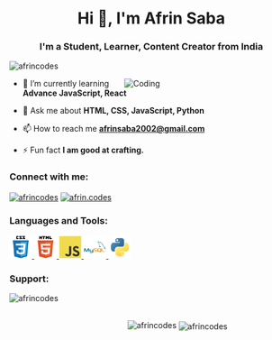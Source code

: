 <h1 align="center">Hi 👋, I'm Afrin Saba</h1>
<h3 align="center">I'm a Student, Learner, Content Creator from India</h3>

<p align="left"> <img src="https://komarev.com/ghpvc/?username=afrincodes&label=Profile%20views&color=0e75b6&style=flat" alt="afrincodes" /> </p>
<img align="right" alt="Coding" width="300" src="https://cdn.dribbble.com/users/2704414/screenshots/7466903/media/b08ab576316bd4582fef189f471cd9e5.gif">


- 🌱 I’m currently learning **Advance JavaScript, React**

- 💬 Ask me about **HTML, CSS, JavaScript, Python**

- 📫 How to reach me **afrinsaba2002@gmail.com**

- ⚡ Fun fact **I am good at crafting.**

<h3 align="left">Connect with me:</h3>
<p align="left">
<a href="https://twitter.com/afrincodes" target="blank"><img align="center" src="https://raw.githubusercontent.com/rahuldkjain/github-profile-readme-generator/master/src/images/icons/Social/twitter.svg" alt="afrincodes" height="30" width="40" /></a>
<a href="https://instagram.com/afrin.codes" target="blank"><img align="center" src="https://raw.githubusercontent.com/rahuldkjain/github-profile-readme-generator/master/src/images/icons/Social/instagram.svg" alt="afrin.codes" height="30" width="40" /></a>
</p>

<h3 align="left">Languages and Tools:</h3>
<p align="left"> <a href="https://www.w3schools.com/css/" target="_blank" rel="noreferrer"> <img src="https://raw.githubusercontent.com/devicons/devicon/master/icons/css3/css3-original-wordmark.svg" alt="css3" width="40" height="40"/> </a> <a href="https://www.w3.org/html/" target="_blank" rel="noreferrer"> <img src="https://raw.githubusercontent.com/devicons/devicon/master/icons/html5/html5-original-wordmark.svg" alt="html5" width="40" height="40"/> </a> <a href="https://developer.mozilla.org/en-US/docs/Web/JavaScript" target="_blank" rel="noreferrer"> <img src="https://raw.githubusercontent.com/devicons/devicon/master/icons/javascript/javascript-original.svg" alt="javascript" width="40" height="40"/> </a> <a href="https://www.mysql.com/" target="_blank" rel="noreferrer"> <img src="https://raw.githubusercontent.com/devicons/devicon/master/icons/mysql/mysql-original-wordmark.svg" alt="mysql" width="40" height="40"/> </a> <a href="https://www.python.org" target="_blank" rel="noreferrer"> <img src="https://raw.githubusercontent.com/devicons/devicon/master/icons/python/python-original.svg" alt="python" width="40" height="40"/> </a> </p>

<h3 align="left">Support:</h3>
<p><a href="https://www.buymeacoffee.com/afrincodes"> <img align="left" src="https://cdn.buymeacoffee.com/buttons/v2/default-yellow.png" height="50" width="210" alt="afrincodes" /></a></p><br><br>

<p><img align="left" src="https://github-readme-stats.vercel.app/api/top-langs?username=afrincodes&show_icons=true&locale=en&layout=compact" alt="afrincodes" /></p>

<p>&nbsp;<img align="center" src="https://github-readme-stats.vercel.app/api?username=afrincodes&show_icons=true&locale=en" alt="afrincodes" /></p>

